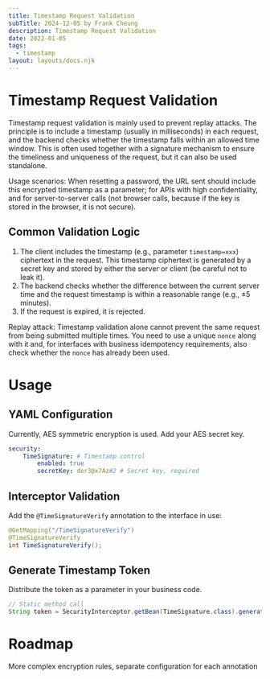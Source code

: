```yaml
---
title: Timestamp Request Validation
subTitle: 2024-12-05 by Frank Cheung
description: Timestamp Request Validation
date: 2022-01-05
tags:
  - timestamp
layout: layouts/docs.njk
---
```


# Timestamp Request Validation

Timestamp request validation is mainly used to prevent replay attacks. The principle is to include a timestamp (usually
in milliseconds) in each request, and the backend checks whether the timestamp falls within an allowed time window. This
is often used together with a signature mechanism to ensure the timeliness and uniqueness of the request, but it can
also be used standalone.

Usage scenarios: When resetting a password, the URL sent should include this encrypted timestamp as a parameter; for
APIs with high confidentiality, and for server-to-server calls (not browser calls, because if the key is stored in the
browser, it is not secure).

## Common Validation Logic

1. The client includes the timestamp (e.g., parameter `timestamp=xxx`) ciphertext in the request. This timestamp
   ciphertext is generated by a secret key and stored by either the server or client (be careful not to leak it).
2. The backend checks whether the difference between the current server time and the request timestamp is within a
   reasonable range (e.g., ±5 minutes).
3. If the request is expired, it is rejected.

Replay attack: Timestamp validation alone cannot prevent the same request from being submitted multiple times. You need
to use a unique `nonce` along with it and, for interfaces with business idempotency requirements, also check whether
the `nonce` has already been used.

# Usage

## YAML Configuration

Currently, AES symmetric encryption is used. Add your AES secret key.

```yaml
security:
    TimeSignature: # Timestamp control
        enabled: true
        secretKey: der3@x7Az#2 # Secret key, required
```

## Interceptor Validation

Add the `@TimeSignatureVerify` annotation to the interface in use:

```java
@GetMapping("/TimeSignatureVerify")
@TimeSignatureVerify
int TimeSignatureVerify();
```

## Generate Timestamp Token

Distribute the token as a parameter in your business code.

```java
// Static method call
String token = SecurityInterceptor.getBean(TimeSignature.class).generateSignature();
```

# Roadmap

More complex encryption rules, separate configuration for each annotation